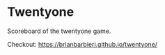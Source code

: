 # Twentyone
Scoreboard of the twentyone game.

Checkout: https://brianbarbieri.github.io/twentyone/
